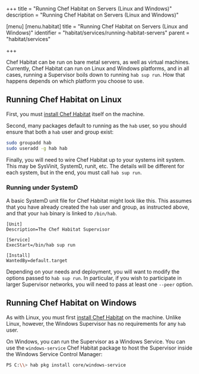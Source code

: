 +++
title = "Running Chef Habitat on Servers (Linux and Windows)"
description = "Running Chef Habitat on Servers (Linux and Windows)"

[menu]
  [menu.habitat]
    title = "Running Chef Habitat on Servers (Linux and Windows)"
    identifier = "habitat/services/running-habitat-servers"
    parent = "habitat/services"

+++

Chef Habitat can be run on bare metal servers, as well as virtual machines. Currently, Chef Habitat can run on Linux and Windows platforms, and in all cases, running a Supervisor boils down to running `hab sup run`. How that happens depends on which platform you choose to use.

## Running Chef Habitat on Linux

First, you must [install Chef Habitat](docs/install-habitat) itself on the machine.

Second, many packages default to running as the `hab` user, so you should ensure that both a `hab` user and group exist:

```bash
sudo groupadd hab
sudo useradd -g hab hab
```

Finally, you will need to wire Chef Habitat up to your systems init system. This may be SysVinit, SystemD, runit, etc. The details will be different for each system, but in the end, you must call `hab sup run`.

### Running under SystemD

A basic SystemD unit file for Chef Habitat might look like this. This assumes that you have already created the `hab` user and group, as instructed above, and that your `hab` binary is linked to `/bin/hab`.

    [Unit]
    Description=The Chef Habitat Supervisor

    [Service]
    ExecStart=/bin/hab sup run

    [Install]
    WantedBy=default.target

Depending on your needs and deployment, you will want to modify the options passed to `hab sup run`. In particular, if you wish to participate in larger Supervisor networks, you will need to pass at least one `--peer` option.

## Running Chef Habitat on Windows

As with Linux, you must first [install Chef Habitat](docs/install-habitat) on the machine. Unlike Linux, however, the Windows Supervisor has no requirements for any `hab` user.

On Windows, you can run the Supervisor as a Windows Service. You can use the `windows-service` Chef Habitat package to host the Supervisor inside the Windows Service Control Manager:

```bash
PS C:\\> hab pkg install core/windows-service
```
